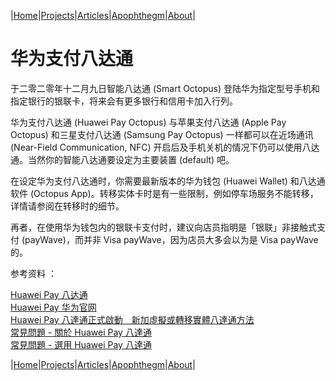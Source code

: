 |[Home](/README.md)|[Projects](/projects.md)|[Articles](/articles.md)|[Apophthegm](/apophthegm.md)|[About](/about.md)|

# 华为支付八达通

于二零二零年十二月九日智能八达通 (Smart Octopus) 登陆华为指定型号手机和指定银行的银联卡，将来会有更多银行和信用卡加入行列。

华为支付八达通 (Huawei Pay Octopus) 与苹果支付八达通 (Apple Pay Octopus) 和三星支付八达通 (Samsung Pay Octopus) 一样都可以在近场通讯 (Near-Field Communication, NFC) 开启后及手机关机的情况下仍可以使用八达通。当然你的智能八达通要设定为主要装置 (default) 吧。 

在设定华为支付八达通时，你需要最新版本的华为钱包 (Huawei Wallet) 和八达通软件 (Octopus App)。转移实体卡时是有一些限制，例如停车场服务不能转移，详情请参阅在转移时的细节。

再者，在使用华为钱包内的银联卡支付时，建议向店员指明是「银联」非接触式支付 (payWave)，而并非 Visa payWave，因为店员大多会以为是 Visa payWave 的。

参考资料 ：

[Huawei Pay 八达通](https://www.octopus.com.hk/tc/consumer/mobile-payment/huawei-pay/about/index.html)  
[Huawei Pay 华为官网](https://consumer.huawei.com/hk/mobileservices/huawei-wallet/support-devices/)  
[Huawei Pay 八達通正式啟動　新加虛擬或轉移實體八達通方法](https://unwire.hk/2020/12/09/octopus-joins-huawei-pay-and-currently-only-supports-adult-elder-octopus/life-tech/)  
[常見問題 - 關於 Huawei Pay 八達通](https://www.octopus.com.hk/tc/consumer/customer-service/faq/huawei-pay/about.html)  
[常見問題 - 選用 Huawei Pay 八達通](https://www.octopus.com.hk/tc/consumer/customer-service/faq/huawei-pay/get.html)  

|[Home](/README.md)|[Projects](/projects.md)|[Articles](/articles.md)|[Apophthegm](/apophthegm.md)|[About](/about.md)|
